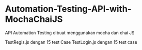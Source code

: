 # Automation-Testing-API-with-MochaChaiJS

API Automation Testing dibuat menggunakan mocha dan chai JS 

TestRegis.js dengan 15 test Case
TestLogin.js dengan 15 test case
